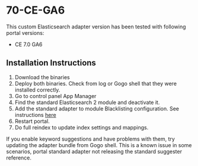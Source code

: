 # 70-CE-GA6

This custom Elasticsearch adapter version has been tested with following portal versions:

- CE 7.0 GA6

## Installation Instructions

1. Download the binaries 
1. Deploy both binaries. Check from log or Gogo shell that they were installed correctly.
1. Go to control panel App Manager
1. Find the standard Elasticsearch 2 module and deactivate it.
1. Add the standard adapter to module Blacklisting configuration. See instructions [here](https://dev.liferay.com/en/discover/portal/-/knowledge_base/7-0/blacklisting-osgi-modules)
1. Restart portal.
1. Do full reindex to update index settings and mappings.

If you enable keyword suggestions and have problems with them, try updating the adapter bundle from Gogo shell. This is a known issue in some scenarios, portal standard adapter not releasing the standard suggester reference.



 